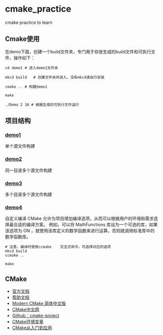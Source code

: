 # cmake_practice
cmake practice to learn

## Cmake使用
在demo下面，创建一个build文件夹，专门用于存放生成的build文件和可执行文件，操作如下：
```shell
cd demo1 # 进入demo1文件夹

mkcd build   # 创建文件夹并进入，没有mkcd请自行安装

cmake .. # 构建demo1

make

./Demo 2 10 # 根据生成的可执行文件运行
```

## 项目结构
### [demo1](./demo1)
单个源文件构建
### [demo2](./demo2)
同一目录多个源文件构建
### [demo3](./demo3)
多个目录多个源文件构建
### [demo4](./demo4)
自定义编译
CMake 允许为项目增加编译选项，从而可以根据用户的环境和需求选择最合适的编译方案。
例如，可以将 MathFunctions 库设为一个可选的库，如果该选项为 ON ，就使用该库定义的数学函数来进行运算。否则就调用标准库中的数学函数库。
```shell
# 注意，编译时使用ccmake    交互式命令，可选择对应的选项
mkcd build
ccmake ..

make
```

## CMake
- [官方文档](https://cmake.org/documentation/)
- [帮助文档](https://cmake.org/cmake/help/latest/)
- [Modern CMake 简体中文版](https://modern-cmake-cn.github.io/Modern-CMake-zh_CN/)
- [CMake中文网](http://www.cmake.org.cn/)
- [Github：cmake-project](https://github.com/myhhub/cmake-project?tab=readme-ov-file)
- [CMake环境变量](https://www.cnblogs.com/xianghang123/p/3556425.html)
- [CMake从入门到应用](https://aiden-dong.github.io/2019/07/20/CMake%E6%95%99%E7%A8%8B%E4%B9%8BCMake%E4%BB%8E%E5%85%A5%E9%97%A8%E5%88%B0%E5%BA%94%E7%94%A8/)